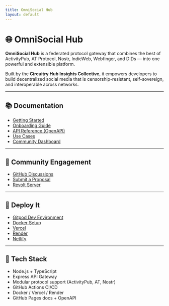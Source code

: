 ```yaml
---
title: OmniSocial Hub
layout: default
---
```


# 🌐 OmniSocial Hub

**OmniSocial Hub** is a federated protocol gateway that combines the best of ActivityPub, AT Protocol, Nostr, IndieWeb, Webfinger, and DIDs — into one powerful and extensible platform.

Built by the **Circuitry Hub Insights Collective**, it empowers developers to build decentralized social media that is censorship-resistant, self-sovereign, and interoperable across networks.

---

## 📚 Documentation

- [Getting Started](docs/build.md)
- [Onboarding Guide](../docs/ONBOARDING.md)
- [API Reference (OpenAPI)](./docs/api/openapi.yaml)
- [Use Cases](./docs/use-cases.md)
- [Community Dashboard](./docs/community.md)

---

## 💬 Community Engagement

- [GitHub Discussions](https://github.com/beitmenotyou-com/omnisocial-hub/discussions)
- [Submit a Proposal](https://github.com/beitmenotyou-com/omnisocial-hub/issues/new?template=proposal.md)
- [Revolt Server](https://rvlt.gg/mgekZHF2)

---

## 🚀 Deploy It

- [Gitpod Dev Environment](https://gitpod.io/#https://github.com/beitmenotyou-com/omnisocial-hub)
- [Docker Setup](../Dockerfile)
- [Vercel](https://vercel.com/new/import?s=https://github.com/beitmenotyou-com/omnisocial-hub)
- [Render](https://render.com/deploy?repo=https://github.com/beitmenotyou-com/omnisocial-hub)
- [Netlify](https://app.netlify.com/start/deploy?repository=https://github.com/beitmenotyou-com/omnisocial-hub)

---

## 🔧 Tech Stack

- Node.js + TypeScript
- Express API Gateway
- Modular protocol support (ActivityPub, AT, Nostr)
- GitHub Actions CI/CD
- Docker / Vercel / Render
- GitHub Pages docs + OpenAPI
